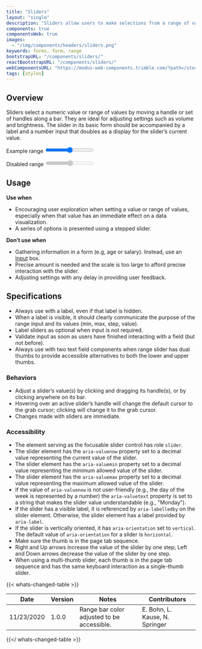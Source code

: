 ```yaml
---
title: "Sliders"
layout: "single"
description: "Sliders allow users to make selections from a range of values."
components: true
componentsWeb: true
images:
  - "/img/components/headers/sliders.png"
keywords: forms, form, range
bootstrapURL: "/components/sliders/"
reactBootstrapURL: "/components/sliders/"
webComponentsURL: "https://modus-web-components.trimble.com/?path=/story/components-slider--default"
tags: [styles]
---
```


## Overview

Sliders select a numeric value or range of values by moving a handle or set of handles along a bar. They are ideal for adjusting settings such as volume and brightness. The slider in its basic form should be accompanied by a label and a number input that doubles as a display for the slider’s current value.

<label for="customRange1">Example range</label>
<input type="range" class="custom-range" id="customRange1">

<label for="disabledRange">Disabled range</label>
<input type="range" class="custom-range" disabled="" id="disabledRange">

## Usage

**Use when**

- Encouraging user exploration when setting a value or range of values, especially when that value has an immediate effect on a data visualization.
- A series of options is presented using a stepped slider.

**Don’t use when**

- Gathering information in a form (e.g, age or salary). Instead, use an [Input](/components/inputs/) box.
- Precise amount is needed and the scale is too large to afford precise interaction with the slider.
- Adjusting settings with any delay in providing user feedback.

## Specifications

- Always use with a label, even if that label is hidden.
- When a label is visible, it should clearly communicate the purpose of the range input and its values (min, max, step, value).
- Label sliders as optional when input is not required.
- Validate input as soon as users have finished interacting with a field (but not before).
- Always use with two text field components when range slider has dual thumbs to provide accessible alternatives to both the lower and upper thumbs.

### Behaviors

- Adjust a slider’s value(s) by clicking and dragging its handle(s), or by clicking anywhere on its bar.
- Hovering over an active slider’s handle will change the default cursor to the grab cursor; clicking will change it to the grab cursor.
- Changes made with sliders are immediate.

### Accessibility

- The element serving as the focusable slider control has role `slider`.
- The slider element has the `aria-valuenow` property set to a decimal value representing the current value of the slider.
- The slider element has the `aria-valuemin` property set to a decimal value representing the minimum allowed value of the slider.
- The slider element has the `aria-valuemax` property set to a decimal value representing the maximum allowed value of the slider.
- If the value of `aria-valuenow` is not user-friendly (e.g., the day of the week is represented by a number) the `aria-valuetext` property is set to a string that makes the slider value understandable (e.g., "Monday").
- If the slider has a visible label, it is referenced by `aria-labelledby` on the slider element. Otherwise, the slider element has a label provided by `aria-label`.
- If the slider is vertically oriented, it has `aria-orientation` set to `vertical`. The default value of `aria-orientation` for a slider is `horizontal`.
- Make sure the thumb is in the page tab sequence.
- Right and Up arrows increase the value of the slider by one step; Left and Down arrows decrease the value of the slider by one step.
- When using a multi-thumb slider, each thumb is in the page tab sequence and has the same keyboard interaction as a single-thumb slider.

{{< whats-changed-table >}}

| Date       | Version | Notes                                      | Contributors                   |
| ---------- | ------- | ------------------------------------------ | ------------------------------ |
| 11/23/2020 | 1.0.0   | Range bar color adjusted to be accessible. | E. Bohn, L. Kause, N. Springer |

{{</ whats-changed-table >}}
